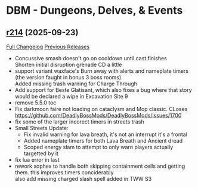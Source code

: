 # DBM - Dungeons, Delves, & Events

## [r214](https://github.com/DeadlyBossMods/DBM-Dungeons/tree/r214) (2025-09-23)
[Full Changelog](https://github.com/DeadlyBossMods/DBM-Dungeons/compare/r213...r214) [Previous Releases](https://github.com/DeadlyBossMods/DBM-Dungeons/releases)

- Concussive smash doesn't go on cooldown until cast finishes  
    Shorten initial disruption grenade CD a little  
- support variant waxface's Burn away with alerts and nameplate timers (the version faught in bonus 3 boss rooms)  
    Added missing trash warning for Charge Through  
- Add support for Beste Glatisant, which also fixes a bug where that story would be declared a wipe in Excavation Site 9  
- remove 5.5.0 toc  
- Fix darkmoon faire not loading on cataclysm and Mop classic. CLoses https://github.com/DeadlyBossMods/DeadlyBossMods/issues/1700  
- fix some of the larger incorect timers in streets trash  
- Small Streets Update:  
     - Fix invalid warning for lava breath, it's not an interrupt it's a frontal  
     - Added nameplate timers for both Lava Breath and Ancient dread  
     - Scoped energy slam to attempt to only warn players actually targetted by it  
- fix lua error in last  
- rework xophex to handle both skipping containment cells and getting them. this improves timers conciderably  
    also add missing charged slash spell added in TWW S3  
